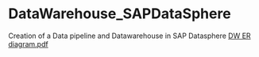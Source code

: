 # DataWarehouse_SAPDataSphere
Creation of a Data pipeline and Datawarehouse in SAP Datasphere
[DW ER diagram.pdf](https://github.com/user-attachments/files/17952446/DW.ER.diagram.pdf)
